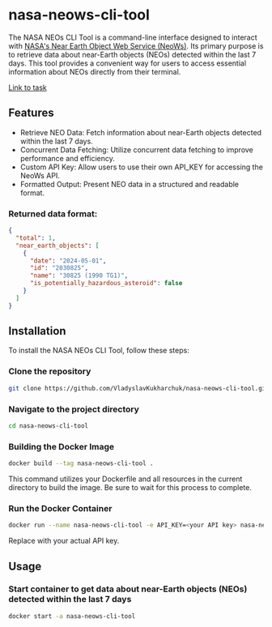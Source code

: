 # nasa-neows-cli-tool

The NASA NEOs CLI Tool is a command-line interface designed to interact with 
[NASA's Near Earth Object Web Service (NeoWs)](https://api.nasa.gov/). 
Its primary purpose is to retrieve data about near-Earth objects (NEOs) detected within the last 7 days. 
This tool provides a convenient way for users to access essential information about NEOs directly from their terminal.

[Link to task](https://gist.github.com/ahrytsaienko/6209970ef783ca08227ece4d408ad5d3)

## Features

- Retrieve NEO Data: Fetch information about near-Earth objects detected within the last 7 days.
- Concurrent Data Fetching: Utilize concurrent data fetching to improve performance and efficiency.
- Custom API Key: Allow users to use their own API_KEY for accessing the NeoWs API.
- Formatted Output: Present NEO data in a structured and readable format.


### Returned data format:

```JSON
{
  "total": 1,
  "near_earth_objects": [
    {
      "date": "2024-05-01",
      "id": "2030825",
      "name": "30825 (1990 TG1)",
      "is_potentially_hazardous_asteroid": false
    }
  ]
}
```

## Installation

To install the NASA NEOs CLI Tool, follow these steps:

### Clone the repository

```sh
git clone https://github.com/VladyslavKukharchuk/nasa-neows-cli-tool.git
```


### Navigate to the project directory

```sh
cd nasa-neows-cli-tool
```


### Building the Docker Image

```sh
docker build --tag nasa-neows-cli-tool .
```
This command utilizes your Dockerfile and all resources in the current directory to build the image.
Be sure to wait for this process to complete.


### Run the Docker Container

```sh
docker run --name nasa-neows-cli-tool -e API_KEY=<your API key> nasa-neows-cli-tool
```

Replace <your API key> with your actual API key.


## Usage

### Start container to get data about near-Earth objects (NEOs) detected within the last 7 days

```sh
docker start -a nasa-neows-cli-tool
```
